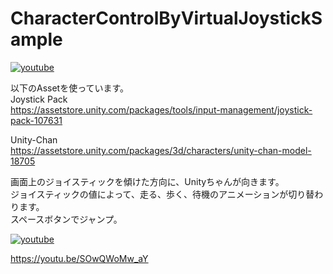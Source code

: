 # CharacterControlByVirtualJoystickSample

[![youtube](https://img.youtube.com/vi/qPLy9R8bcR0/0.jpg)](http://www.youtube.com/watch?v=qPLy9R8bcR0 "Unity character control by virtual joystick sample.")

以下のAssetを使っています。  
Joystick Pack  
https://assetstore.unity.com/packages/tools/input-management/joystick-pack-107631

Unity-Chan  
https://assetstore.unity.com/packages/3d/characters/unity-chan-model-18705

画面上のジョイスティックを傾けた方向に、Unityちゃんが向きます。  
ジョイスティックの値によって、走る、歩く、待機のアニメーションが切り替わります。  
スペースボタンでジャンプ。  

[![youtube](https://img.youtube.com/vi/SOwQWoMw_aY/0.jpg)](http://www.youtube.com/watch?v=SOwQWoMw_aY "Scene change by OnTriggerEnter sample.")

https://youtu.be/SOwQWoMw_aY

